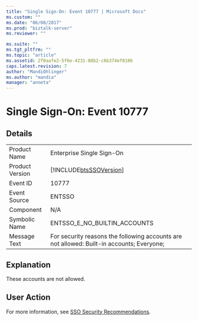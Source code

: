 ```yaml
---
title: "Single Sign-On: Event 10777 | Microsoft Docs"
ms.custom: ""
ms.date: "06/08/2017"
ms.prod: "biztalk-server"
ms.reviewer: ""

ms.suite: ""
ms.tgt_pltfrm: ""
ms.topic: "article"
ms.assetid: 2f0aafe2-5f6e-4231-88b2-c6b374ef8106
caps.latest.revision: 7
author: "MandiOhlinger"
ms.author: "mandia"
manager: "anneta"
---
```

# Single Sign-On: Event 10777
## Details  
  
|                 |                                                                                           |
|-----------------|-------------------------------------------------------------------------------------------|
|  Product Name   |                                 Enterprise Single Sign-On                                 |
| Product Version |                [!INCLUDE[btsSSOVersion](../includes/btsssoversion-md.md)]                 |
|    Event ID     |                                           10777                                           |
|  Event Source   |                                          ENTSSO                                           |
|    Component    |                                            N/A                                            |
|  Symbolic Name  |                               ENTSSO_E_NO_BUILTIN_ACCOUNTS                                |
|  Message Text   | For security reasons the following accounts are not allowed: Built-in accounts; Everyone; |
  
## Explanation  
 These accounts are not allowed.  
  
## User Action  
 For more information, see [SSO Security Recommendations](../core/sso-security-recommendations.md).
